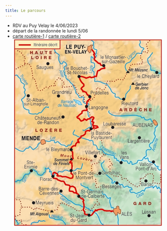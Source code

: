 ```yaml
---
title: Le parcours
---
```

- RDV au Puy Velay le 4/06/2023
- départ de la randonnée le lundi 5/06
- [carte routière-1](https://raw.githubusercontent.com/LouisRumeau/test-website-repo-3796/main/images/steveA.jpg) / [carte routière-2](https://raw.githubusercontent.com/LouisRumeau/test-website-repo-3796/main/images/steveB.jpg)
![Tracé du GR 70](https://raw.githubusercontent.com/LouisRumeau/test-website-repo-3796/main/images/carte-gr70.png)